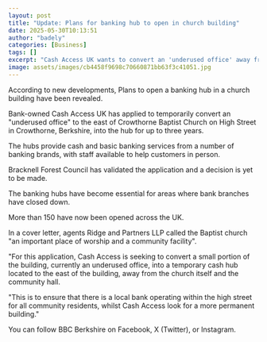 ```yaml
---
layout: post
title: "Update: Plans for banking hub to open in church building"
date: 2025-05-30T10:13:51
author: "badely"
categories: [Business]
tags: []
excerpt: "Cash Access UK wants to convert an 'underused office' away from Crowthorne Baptist Church itself."
image: assets/images/cb4458f9698c70660871bb63f3c41051.jpg
---
```


According to new developments, Plans to open a banking hub in a church building have been revealed.

Bank-owned Cash Access UK has applied to temporarily convert an "underused office" to the east of Crowthorne Baptist Church on High Street in Crowthorne, Berkshire, into the hub for up to three years.

The hubs provide cash and basic banking services from a number of banking brands, with staff available to help customers in person.

Bracknell Forest Council has validated the application and a decision is yet to be made.

The banking hubs have become essential for areas where bank branches have closed down.

More than 150 have now been opened across the UK.

In a cover letter, agents Ridge and Partners LLP called the Baptist church "an important place of worship and a community facility".

"For this application, Cash Access is seeking to convert a small portion of the building, currently an underused office, into a temporary cash hub located to the east of the building, away from the church itself and the community hall.

"This is to ensure that there is a local bank operating within the high street for all community residents, whilst Cash Access look for a more permanent building."

You can follow BBC Berkshire on Facebook, X (Twitter), or Instagram. 

